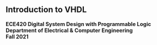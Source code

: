 ## Introduction to VHDL

**ECE420 Digital System Design with Programmable Logic**  
**Department of Electrical & Computer Engineering**  
**Fall 2021**  


